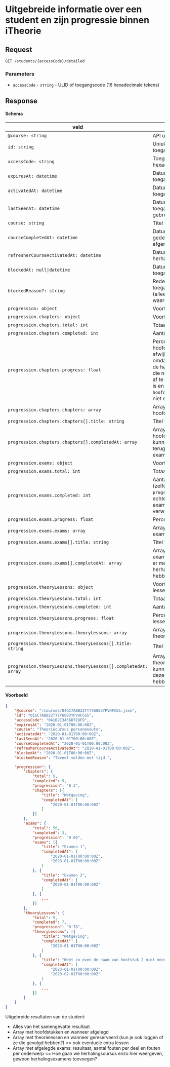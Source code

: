 # Uitgebreide informatie over een student en zijn progressie binnen iTheorie

## Request
```http
GET /students/{accessCode}/detailed
```

### Parameters
* `accessCode` - `string` - ULID of toegangscode (16 hexadecimale tekens)

## Response
#### Schema
| veld                                                           | beschrijving                                                                                                                                                                                                                                                                         |
|----------------------------------------------------------------|--------------------------------------------------------------------------------------------------------------------------------------------------------------------------------------------------------------------------------------------------------------------------------------|
| `@course: string`                                              | API url naar de cursus                                                                                                                                                                                                                                                               |
| `id: string`                                                   | Unieke identifier van de toegangscode (ULID)                                                                                                                                                                                                                                         |
| `accessCode: string`                                           | Toegangscode (16 hexadecimale tekens)                                                                                                                                                                                                                                                |
| `expiresAt: datetime`                                          | Datum waarop de toegangscode verloopt                                                                                                                                                                                                                                                |
| `activatedAt: datetime`                                        | Datum waarop de toegangscode is geactiveerd                                                                                                                                                                                                                                          |
| `lastSeenAt: datetime`                                         | Datum waarop de toegangscode voor het laatst is gebruikt                                                                                                                                                                                                                             |
| `course: string`                                               | Titel van de cursus                                                                                                                                                                                                                                                                  |
| `courseCompletedAt: datetime`                                  | Datum waarop het theorie gedeelte voor het eerst is afgerond                                                                                                                                                                                                                         |
| `refresherCourseActivatedAt: datetime`                         | Datum waarop de herhalingscursus is geactiveerd                                                                                                                                                                                                                                      |
| `blockedAt: null\|datetime`                                    | Datum waarop de toegangscode is geblokkeerd                                                                                                                                                                                                                                          |
| `blockedReason?: string`                                       | Reden waarom de toegangscode is geblokkeerd (alleen als `blockedAt` een waarde heeft)                                                                                                                                                                                                |
| `progression: object`                                          | Voortgang van de student                                                                                                                                                                                                                                                             |
| `progression.chapters: object`                                 | Voortgang van de hoofdstukken                                                                                                                                                                                                                                                        |
| `progression.chapters.total: int`                              | Totaal aantal hoofdstukken                                                                                                                                                                                                                                                           |
| `progression.chapters.completed: int`                          | Aantal afgeronde hoofdstukken                                                                                                                                                                                                                                                        |
| `progression.chapters.progress: float`                         | Percentage afgeronde hoofdstukken (deze kan afwijken van wat je verwacht omdat deze berekend word aan de hand van de verwachte tijd die nodig is om een hoofdstuk af te ronden en wat al afgerond is en niet simpel `hoofdstukken/totaal` aangezien niet elk hoofdstuk even lang is) |
| `progression.chapters.chapters: array`                         | Array met informatie over de hoofdstukken                                                                                                                                                                                                                                            |
| `progression.chapters.chapters[].title: string`                | Titel van het hoofdstuk                                                                                                                                                                                                                                                              |
| `progression.chapters.chapters[].completedAt: array`           | Array met datums waarop het hoofdstuk is afgerond (dit kunnen er meerdere zijn als ze terug gestuurd zijn vanuit een examen)                                                                                                                                                         |
| `progression.exams: object`                                    | Voortgang van de examens                                                                                                                                                                                                                                                             |
| `progression.exams.total: int`                                 | Totaal aantal examens                                                                                                                                                                                                                                                                |
| `progression.exams.completed: int`                             | Aantal afgeronde examens (zelfde verhaal als bij `progression.chapters.progress`, echter momenteel hebben alle examens de zelfde verwachtingstijd)                                                                                                                                   |
| `progression.exams.progress: float`                            | Percentage afgeronde examens                                                                                                                                                                                                                                                         |
| `progression.exams.exams: array`                               | Array met informatie over de examens                                                                                                                                                                                                                                                 |
| `progression.exams.exams[].title: string`                      | Titel van het examen                                                                                                                                                                                                                                                                 |
| `progression.exams.exams[].completedAt: array`                 | Array met datums waarop het examen is afgerond (dit kunnen er meerdere zijn als ze de herhalings cursus geactiveerd hebben)                                                                                                                                                          |
| `progression.theoryLessons: object`                            | Voortgang van de theorie lessen                                                                                                                                                                                                                                                      |
| `progression.theoryLessons.total: int`                         | Totaal aantal theorie lessen                                                                                                                                                                                                                                                         |
| `progression.theoryLessons.completed: int`                     | Aantal afgeronde theorie lessen                                                                                                                                                                                                                                                      |
| `progression.theoryLessons.progress: float`                    | Percentage afgeronde theorie lessen                                                                                                                                                                                                                                                  |
| `progression.theoryLessons.theoryLessons: array`               | Array met informatie over de theorie lessen                                                                                                                                                                                                                                          |
| `progression.theoryLessons.theoryLessons[].title: string`      | Titel van de theorie les                                                                                                                                                                                                                                                             |
| `progression.theoryLessons.theoryLessons[].completedAt: array` | Array met datums waarop de theorie les is afgerond (dit kunnen er meerdere zijn als ze deze nogmaals gekocht hebben)                                                                                                                                                                 |

#### Voorbeeld
```json
{
    "@course": "/courses/04GC7ABB22TT7Y6883YPVHFCG5.json",
    "id": "01GC7ABB22TT7Y6883YPVHFCG5",
    "accessCode": "0A1B2C3456D7E8F9",
    "expiresAt": "2020-01-01T00:00:00Z",
    "course": "Theoriecursus personenauto",
    "activatedAt": "2020-01-01T00:00:00Z",
    "lastSeenAt": "2020-01-01T00:00:00Z",
    "courseCompletedAt": "2020-01-01T00:00:00Z",
    "refresherCourseActivatedAt": "2020-01-01T00:00:00Z",
    "blockedAt": "2020-01-01T00:00:00Z",
    "blockedReason": "Teveel velden met tijd.",

    "progression": {
        "chapters": {
            "total": 9,
            "completed": 9,
            "progression": "0.3",
            "chapters": [{
                "title": "Wetgeving",
                "completedAt": [
                    "2020-01-01T00:00:00Z"
                ]
            }]
        },
        "exams": {
            "total": 50,
            "completed": 3,
            "progression": "0.06",
            "exams": [{
                "title": "Examen 1",
                "completedAt": [
                    "2020-01-01T00:00:00Z",
                    "2023-01-01T00:00:00Z"
                ]
            }, {
                "title": "Examen 2",
                "completedAt": [
                    "2020-01-01T00:00:00Z"
                ]
            }, {
                ...
            }]
        }, 
        "theoryLessons": {
            "total": 9,
            "completed": 7,
            "progression": "0.78",
            "theoryLessons": [{
                "title": "Wetgeving",
                "completedAt": [
                    "2023-01-01T00:00:00Z"
                ]
            }, {
                "title": "Weet zo even de naam van hoofstuk 2 niet meer",
                "completedAt": [
                    "2023-01-01T00:00:00Z",
                    "2023-02-01T00:00:00Z"
                ]
            }, {
                ...
            }]
        }
    }
}
```

Uitgebreide resultaten van de student:
- Alles van het samengevatte resultaat
- Array met hoofdstukken en wanneer afgelegd
- Array met theorielessen en wanneer gereserveerd (kun je ook loggen of ze die
  gevolgd hebben?) <= ook eventuele extra lessen
- Array met afgelegde exams: resultaat, aantal fouten per deel en fouten per
  onderwerp <= Hoe gaan we herhalingscursus enzo hier weergeven, gewoon
  herhalingsexamens toevoegen?
